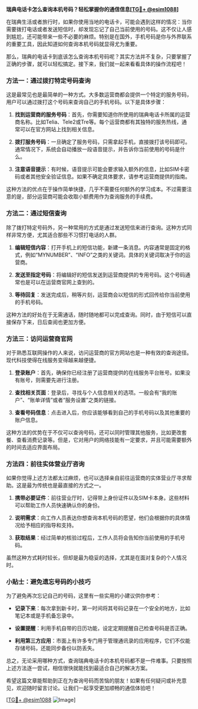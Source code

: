 **瑞典电话卡怎么查询本机号码？轻松掌握你的通信信息[[TG💪+ @esim1088](https://t.me/s/esim1088)]**

在瑞典生活或者旅行时，如果你使用当地的电话卡，可能会遇到这样的情况：当你需要拨打电话或者发送短信时，却发现忘记了自己当前使用的号码。这不仅让人感到尴尬，还可能带来一些不必要的麻烦。特别是在国外，手机号码是你与外界联系的重要工具，因此知道如何查询本机号码就显得尤为重要。

那么，瑞典的电话卡到底该怎么查询本机号码呢？其实方法并不复杂，只要掌握了正确的步骤，就可以轻松搞定。接下来，我们就一起来看看具体的操作流程吧！

### 方法一：通过拨打特定号码查询

这是最常见也是最简单的一种方式。大多数运营商都会提供一个特定的服务号码，用户可以通过拨打这个号码来查询自己的手机号码。以下是具体步骤：

1. **找到运营商的服务号码**：首先，你需要知道你所使用的瑞典电话卡所属的运营商名称。比如Telia、Tele2或Tre等。每个运营商都有其独特的服务热线，通常可以在官方网站上找到相关信息。
   
2. **拨打服务号码**：一旦确定了服务号码，只需拿起手机，直接拨打该号码即可。通常情况下，系统会自动播放一段语音提示，并告诉你当前使用的号码是什么。

3. **注意语音提示**：有时候，语音提示可能会要求输入额外的信息，比如SIM卡密码或者其他安全验证信息。如果不确定具体要求，请参考运营商提供的指南。

这种方法的优点在于操作简单快捷，几乎不需要任何额外的学习成本。不过需要注意的是，部分运营商可能会收取小额费用作为查询服务的手续费。

### 方法二：通过短信查询

除了拨打特定号码外，另一种常用的方式是通过发送短信来进行查询。这种方式同样非常方便，尤其适合那些不习惯打电话的人群。

1. **编辑短信内容**：打开手机上的短信功能，新建一条消息。内容通常是固定的格式，例如“MYNUMBER”、“INFO”之类的关键词。具体的关键词取决于你的运营商。

2. **发送至指定号码**：将编辑好的短信发送到运营商提供的专用号码。这个号码通常也是可以在运营商官网上查到的。

3. **等待回复**：发送完成后，稍等片刻，运营商会以短信的形式回传给你当前使用的手机号码。

这种方法的好处在于无需通话，随时随地都可以完成查询。同时，由于短信可以直接保存下来，日后查阅也更加方便。

### 方法三：访问运营商官网

对于熟悉互联网操作的人来说，访问运营商的官方网站也是一种有效的查询途径。现代科技使得在线服务变得越来越便捷。

1. **登录账户**：首先，确保你已经注册了运营商提供的在线服务平台账号。如果没有账号，则需要先进行注册。

2. **查找相关页面**：登录后，寻找与个人信息相关的选项。一般会有“我的账户”、“账单详情”或者“服务设置”之类的链接。

3. **查看号码信息**：点击进入后，你应该能够看到自己的手机号码以及其他重要的账户信息。

这种方法的优势在于不仅可以查询号码，还可以同时管理其他服务，比如更改套餐、查看消费记录等。但是，它对用户的网络技能有一定要求，并且可能需要额外的时间去适应界面布局。

### 方法四：前往实体营业厅咨询

如果你觉得上述方法都太过麻烦，也可以选择亲自前往运营商的实体营业厅寻求帮助。这是最为传统也是最直接的方式之一。

1. **携带必要证件**：前往营业厅时，记得带上身份证件以及SIM卡本身。这些材料可以帮助工作人员快速确认你的身份。

2. **说明需求**：向工作人员表达你想查询本机号码的愿望，他们会根据你的具体情况给予相应的指导和支持。

3. **获取结果**：经过简单的核验过程后，工作人员将会告知你当前使用的手机号码。

虽然这种方式耗时较长，但却是最为稳妥的选择，尤其是在面对复杂的个人情况时。

### 小贴士：避免遗忘号码的小技巧

为了避免再次忘记自己的号码，这里有一些实用的小建议供你参考：

- **记录下来**：每次拿到新卡时，第一时间将其号码记录在一个安全的地方，比如笔记本或是手机备忘录中。
  
- **设置提醒**：利用手机自带的日历功能，设定定期提醒自己检查号码是否正确。

- **利用第三方应用**：市面上有许多专门用于管理通讯录的应用程序，它们不仅能存储号码，还能同步备份以防丢失。

总之，无论采用哪种方式，查询瑞典电话卡的本机号码都不是一件难事。只要按照上述方法逐一尝试，相信很快就能找到最适合自己的解决方案。

希望这篇文章能帮助到正在为查询号码而苦恼的朋友！如果有任何疑问或补充意见，欢迎随时留言讨论。让我们一起享受更加顺畅的通信体验吧！

[[TG💪+ @esim1088](https://t.me/s/esim1088) ![Image](https://i.postimg.cc/4NQfJmqS/Snipaste-2025-05-13-00-14-12.png)]